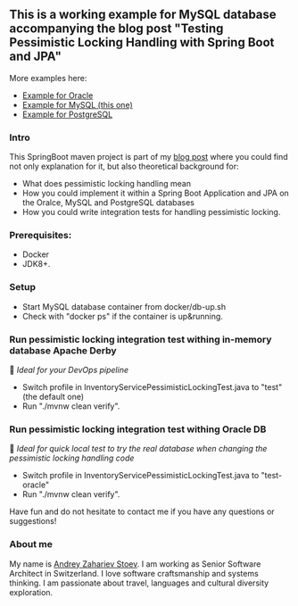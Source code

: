 ## This is a working example for MySQL database accompanying the blog post "Testing Pessimistic Locking Handling with Spring Boot and JPA"

More examples here:
- [Example for Oracle](https://github.com/andistoev/testing-pessimistic-locking-handling-spring-boot-jpa-oracle)
- [Example for MySQL (this one)](https://github.com/andistoev/testing-pessimistic-locking-handling-spring-boot-jpa-mysql)
- [Example for PostgreSQL](https://github.com/andistoev/testing-pessimistic-locking-handling-spring-boot-jpa-postgresql)

### Intro
This SpringBoot maven project is part of my [blog post](https://blog.mimacom.com/testing-pessimistic-locking-handling-spring-boot-jpa/) where you could find not only explanation for it, but also theoretical background for:
- What does pessimistic locking handling mean
- How you could implement it within a Spring Boot Application and JPA on the Oralce, MySQL and PostgreSQL databases
- How you could write integration tests for handling pessimistic locking.

### Prerequisites:
- Docker
- JDK8+.

### Setup
- Start MySQL database container from docker/db-up.sh
- Check with "docker ps" if the container is up&running.

### Run pessimistic locking integration test withing in-memory database Apache Derby
🔔 *Ideal for your DevOps pipeline*
- Switch profile in InventoryServicePessimisticLockingTest.java to "test" (the default one)
- Run "./mvnw clean verify".

### Run pessimistic locking integration test withing Oracle DB 
🔔 *Ideal for quick local test to try the real database when changing the pessimistic locking handling code*
- Switch profile in InventoryServicePessimisticLockingTest.java to "test-oracle"
- Run "./mvnw clean verify".

Have fun and do not hesitate to contact me if you have any questions or suggestions!

### About me
My name is [Andrey Zahariev Stoev](https://www.linkedin.com/in/andistoev). 
I am working as Senior Software Architect in Switzerland.
I love software craftsmanship and systems thinking.
I am passionate about travel, languages and cultural diversity exploration.
